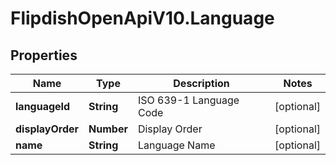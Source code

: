 # FlipdishOpenApiV10.Language

## Properties
Name | Type | Description | Notes
------------ | ------------- | ------------- | -------------
**languageId** | **String** | ISO 639-1 Language Code | [optional] 
**displayOrder** | **Number** | Display Order | [optional] 
**name** | **String** | Language Name | [optional] 


